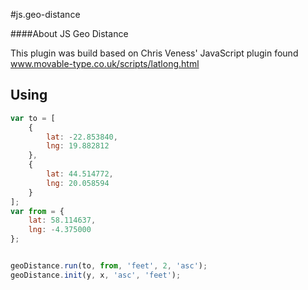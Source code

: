 #js.geo-distance

####About JS Geo Distance

This plugin was build based on Chris Veness' JavaScript plugin found www.movable-type.co.uk/scripts/latlong.html

Using
-----

```js
var to = [
    {
        lat: -22.853840,
        lng: 19.882812
    },
    {
        lat: 44.514772,
        lng: 20.058594
    }
];
var from = {
    lat: 58.114637,
    lng: -4.375000
};


geoDistance.run(to, from, 'feet', 2, 'asc');
geoDistance.init(y, x, 'asc', 'feet');
```
